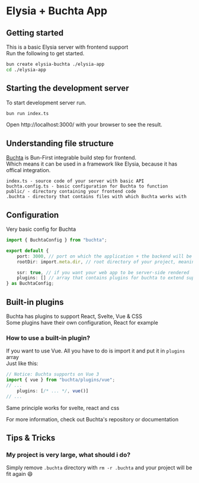# Elysia + Buchta App

## Getting started
This is a basic Elysia server with frontend support <br>
Run the following to get started.
```bash
bun create elysia-buchta ./elysia-app
cd ./elysia-app
```

## Starting the development server
To start development server run.
```bash
bun run index.ts
```

Open http://localhost:3000/ with your browser to see the result.

## Understanding file structure
[Buchta](https://github.com/Fire-The-Fox/buchta) is Bun-First integrable build step for frontend. <br>
Which means it can be used in a framework like Elysia, because it has offical integration.
```
index.ts - source code of your server with basic API
buchta.config.ts - basic configuration for Buchta to function
public/ - directory containing your frontend code
.buchta - directory that contains files with which Buchta works with
```

## Configuration
Very basic config for Buchta
```ts
import { BuchtaConfig } from "buchta";

export default {
    port: 3000, // port on which the application + the backend will be served
    rootDir: import.meta.dir, // root directory of your project, meaning you can start the app from where ever you are

    ssr: true, // if you want your web app to be server-side rendered
    plugins: [] // array that contains plugins for buchta to extend support for frameworks and file formats
} as BuchtaConfig;
```

## Built-in plugins
Buchta has plugins to support React, Svelte, Vue & CSS <br>
Some plugins have their own configuration, React for example

### How to use a built-in plugin?
If you want to use Vue. All you have to do is import it and put it in `plugins` array <br>
Just like this:
```ts
// Notice: Buchta supports on Vue 3
import { vue } from "buchta/plugins/vue";
// ...
    plugins: [/* ... */, vue()]
// ...
```
Same principle works for svelte, react and css <br>

For more information, check out Buchta's repository or documentation

## Tips & Tricks
### My project is very large, what should i do?
Simply remove `.buchta` directory with `rm -r .buchta` and your project will be fit again 😄
